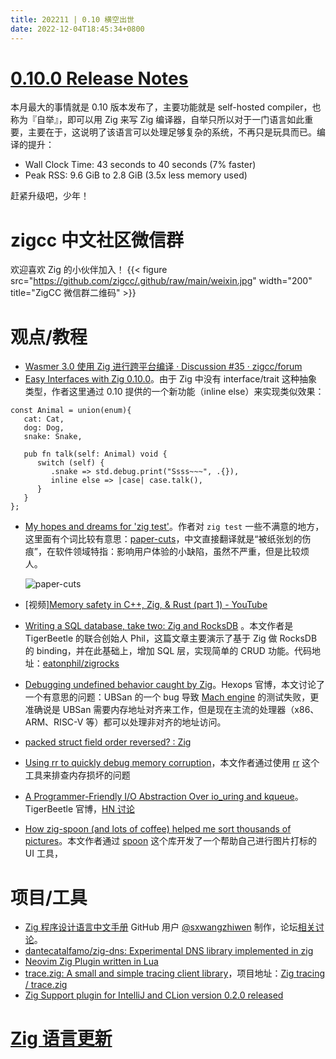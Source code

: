 ```yaml
---
title: 202211 | 0.10 横空出世
date: 2022-12-04T18:45:34+0800
---
```


# [0.10.0 Release Notes](https://ziglang.org/download/0.10.0/release-notes.html)
本月最大的事情就是 0.10 版本发布了，主要功能就是 self-hosted compiler，也称为『自举』，即可以用 Zig 来写 Zig 编译器，自举只所以对于一门语言如此重要，主要在于，这说明了该语言可以处理足够复杂的系统，不再只是玩具而已。编译的提升：

- Wall Clock Time: 43 seconds to 40 seconds (7% faster)
- Peak RSS: 9.6 GiB to 2.8 GiB (3.5x less memory used)

赶紧升级吧，少年！

# zigcc 中文社区微信群

欢迎喜欢 Zig 的小伙伴加入！
{{< figure src="https://github.com/zigcc/.github/raw/main/weixin.jpg"
  width="200" title="ZigCC 微信群二维码" >}}

# 观点/教程
- [Wasmer 3.0 使用 Zig 进行跨平台编译 · Discussion #35 · zigcc/forum](https://github.com/zigcc/forum/discussions/35)
- [Easy Interfaces with Zig 0.10.0](https://zig.news/kristoff/easy-interfaces-with-zig-0100-2hc5)。由于 Zig 中没有 interface/trait 这种抽象类型，作者这里通过 0.10 提供的一个新功能（inline else）来实现类似效果：
```zig
const Animal = union(enum){
   cat: Cat,
   dog: Dog,
   snake: Snake,

   pub fn talk(self: Animal) void {
      switch (self) {
         .snake => std.debug.print("Ssss~~~", .{}),
         inline else => |case| case.talk(),
      }
   }
};
```
- [My hopes and dreams for 'zig test'](https://zig.news/slimsag/my-hopes-and-dreams-for-zig-test-2pkh)。作者对 `zig test` 一些不满意的地方，这里面有个词比较有意思：[paper-cuts](https://en.wikipedia.org/wiki/Paper_cut_bug)，中文直接翻译就是“被纸张划的伤痕”，在软件领域特指：影响用户体验的小缺陷，虽然不严重，但是比较烦人。

  ![paper-cuts](/images/paper-cuts.jpg)
- [视频][Memory safety in C++, Zig, & Rust (part 1) - YouTube](https://www.youtube.com/watch?v=qeiRGbYCD-0)
- [Writing a SQL database, take two: Zig and RocksDB](https://notes.eatonphil.com/zigrocks-sql.html) 。本文作者是  TigerBeetle 的联合创始人 Phil，这篇文章主要演示了基于 Zig 做 RocksDB 的 binding，并在此基础上，增加 SQL 层，实现简单的 CRUD 功能。代码地址：[eatonphil/zigrocks](https://github.com/eatonphil/zigrocks)
- [Debugging undefined behavior caught by Zig](https://devlog.hexops.com/2022/debugging-undefined-behavior/)。Hexops 官博，本文讨论了一个有意思的问题：UBSan 的一个 bug 导致 [Mach engine](https://machengine.org/) 的测试失败，更准确说是 UBSan 需要内存地址对齐来工作，但是现在主流的处理器（x86、ARM、RISC-V 等）都可以处理非对齐的地址访问。
- [packed struct field order reversed? : Zig](https://www.reddit.com/r/Zig/comments/yvl60t/packed_struct_field_order_reversed/)
- [Using rr to quickly debug memory corruption](https://zig.news/david_vanderson/using-rr-to-quickly-debug-memory-corruption-2539)，本文作者通过使用 [rr](https://rr-project.org/) 这个工具来排查内存损坏的问题
- [A Programmer-Friendly I/O Abstraction Over io_uring and kqueue](https://tigerbeetle.com/blog/a-friendly-abstraction-over-iouring-and-kqueue/)。 TigerBeetle 官博，[HN 讨论](https://news.ycombinator.com/item?id=33721075)
- [How zig-spoon (and lots of coffee) helped me sort thousands of pictures](https://zig.news/lhp/how-zig-spoon-and-lots-of-coffee-helped-me-sort-thousands-of-pictures-4gkj)。本文作者通过 [spoon](https://sr.ht/~leon_plickat/zig-spoon/) 这个库开发了一个帮助自己进行图片打标的 UI 工具，

# 项目/工具
- [Zig 程序设计语言中文手册](https://sxwangzhiwen.github.io/zigcndoc/zigcndoc.html) GitHub 用户 [@sxwangzhiwen](https://github.com/sxwangzhiwen) 制作，论坛[相关讨论](https://github.com/zigcc/forum/discussions/36)。
- [dantecatalfamo/zig-dns: Experimental DNS library implemented in zig](https://github.com/dantecatalfamo/zig-dns)
- [Neovim Zig Plugin written in Lua](https://github.com/CadeMichael/zig.nvim)
- [trace.zig: A small and simple tracing client library](https://zig.news/huntrss/tracezig-a-small-and-simple-tracing-client-library-2ffj)，项目地址：[Zig tracing / trace.zig](https://gitlab.com/zig_tracing/trace.zig)
- [Zig Support plugin for IntelliJ and CLion version 0.2.0 released](https://zig.news/marioariasc/zig-support-plugin-for-intellij-and-clion-version-020-released-3g06)
# [Zig 语言更新](https://github.com/ziglang/zig/pulls?page=1&q=+is%3Aclosed+is%3Apr+closed%3A2022-11-01..2022-12-01)
